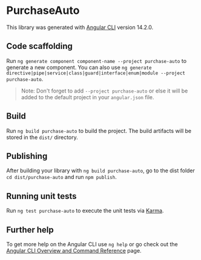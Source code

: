 # PurchaseAuto

This library was generated with [Angular CLI](https://github.com/angular/angular-cli) version 14.2.0.

## Code scaffolding

Run `ng generate component component-name --project purchase-auto` to generate a new component. You can also use `ng generate directive|pipe|service|class|guard|interface|enum|module --project purchase-auto`.
> Note: Don't forget to add `--project purchase-auto` or else it will be added to the default project in your `angular.json` file. 

## Build

Run `ng build purchase-auto` to build the project. The build artifacts will be stored in the `dist/` directory.

## Publishing

After building your library with `ng build purchase-auto`, go to the dist folder `cd dist/purchase-auto` and run `npm publish`.

## Running unit tests

Run `ng test purchase-auto` to execute the unit tests via [Karma](https://karma-runner.github.io).

## Further help

To get more help on the Angular CLI use `ng help` or go check out the [Angular CLI Overview and Command Reference](https://angular.io/cli) page.
